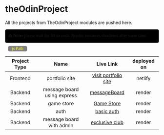 # theOdinProject

All the projects from TheOdinProject modules are pushed here.

<div style="background-color: black; padding: 10px; border-radius: 5px; font-family:verdana;" >
  <strong>⚠️ Note:</strong> please wait for 50 seconds. Render instances shutdown after some time.
</div>
<div style="margin:10px;padding:1px;background-color:gray;width:60px; text-align:center;border-radius:5px;font-family:verdana;color:yellow">
js Path  

</div>

| Project Type | Name | Live Link | deployed on |
|:-----------:|:-------------:|:---------------------------:|:-----------------------------:|
| Frontend | portfolio site | [visit portfolio site](https://umerislam.codes) | netlify|
| Backend | message board using express | [messageBoard](https://odin-message-board-095r.onrender.com/) | render|
| Backend | game store | [Game Store](https://theodinproject-m0r8.onrender.com/) | render|
| Backend | auth | [basic auth](https://odin-basic-auth.onrender.com/) | render|
| Backend | message board with admin | [exclusive club](https://theodinproject-1.onrender.com/)| render|

<!-- | Frontend    | E-Commerce UI  | [GitHub](https://github.com/user/ecommerce-ui) | -->

<!-- | Project Type | Name           | Link                        | -->
<!-- |:-----------:|:-------------:|:---------------------------:| -->
<!-- | Backend     | Auth Service   | [GitHub](https://github.com/user/auth-service) | -->
